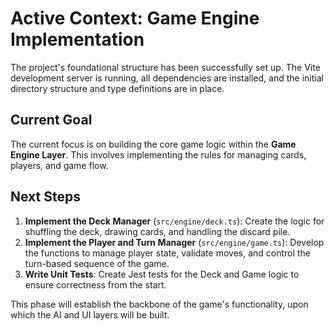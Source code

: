 # Active Context: Game Engine Implementation

The project's foundational structure has been successfully set up. The Vite development server is running, all dependencies are installed, and the initial directory structure and type definitions are in place.

## Current Goal
The current focus is on building the core game logic within the **Game Engine Layer**. This involves implementing the rules for managing cards, players, and game flow.

## Next Steps
1.  **Implement the Deck Manager** (`src/engine/deck.ts`): Create the logic for shuffling the deck, drawing cards, and handling the discard pile.
2.  **Implement the Player and Turn Manager** (`src/engine/game.ts`): Develop the functions to manage player state, validate moves, and control the turn-based sequence of the game.
3.  **Write Unit Tests**: Create Jest tests for the Deck and Game logic to ensure correctness from the start.

This phase will establish the backbone of the game's functionality, upon which the AI and UI layers will be built. 